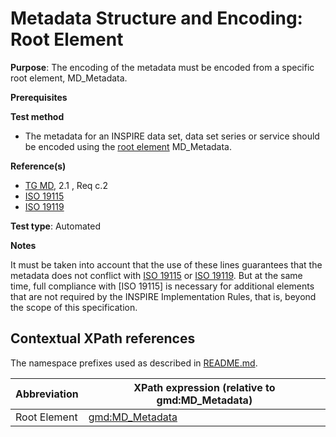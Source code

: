 # Metadata Structure and Encoding: Root Element

**Purpose**: The encoding of the metadata must be encoded from a specific root element, MD_Metadata.

**Prerequisites**

**Test method**

* The metadata for an INSPIRE data set, data set series or service should be encoded using the [root element](#rootElement) MD_Metadata.

**Reference(s)**	 

* [TG MD](http://inspire.ec.europa.eu/id/ats/metadata/2.0/common/README#ref_TG_MD), 2.1 , Req c.2
* [ISO 19115](http://inspire.ec.europa.eu/id/ats/metadata/2.0/common/README#ref_ISO_19115)
* [ISO 19119](http://inspire.ec.europa.eu/id/ats/metadata/2.0/common/README#ref_ISO_19119)

**Test type**: Automated

**Notes**

It must be taken into account that the use of these lines guarantees that the metadata does not conflict with [ISO 19115](http://inspire.ec.europa.eu/id/ats/metadata/2.0/common/README#ref_ISO_19115) or [ISO 19119](http://inspire.ec.europa.eu/id/ats/metadata/2.0/common/README#ref_ISO_19119). But at the same time, full compliance with [ISO 19115] is necessary for additional elements that are not required by the INSPIRE Implementation Rules, that is, beyond the scope of this specification.

## Contextual XPath references

The namespace prefixes used as described in [README.md](http://inspire.ec.europa.eu/id/ats/metadata/2.0/common/README#namespaces).

Abbreviation                                   |  XPath expression (relative to gmd:MD_Metadata)
-----------------------------------------------| -------------------------------------------------------------------------
<a name="rootElement">Root Element</a>   | <gmd:MD_Metadata>
